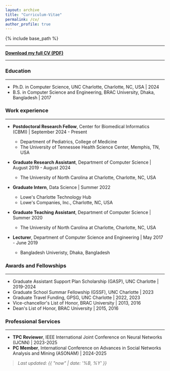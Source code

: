 ```yaml
---
layout: archive
title: "Curriculum-Vitae"
permalink: /cv/
author_profile: true
---
```


{% include base_path %}

---
[**Download my full CV (PDF)**](/files/CV/RezaurRashid_CV.pdf)

---


### Education
---
* Ph.D. in Computer Science, UNC Charlotte, Charlotte, NC, USA \| 2024
* B.S. in Computer Science and Engineering, BRAC University, Dhaka, Bangladesh \| 2017


### Work experience
---
* **Postdoctoral Research Fellow**, Center for Biomedical Informatics (CBMI) \| September 2024 - Present
  * Department of Pediatrics, College of Medicine
  * The University of Tennessee Health Science Center, Memphis, TN, USA

* **Graduate Research Assistant**, Department of Computer Science \| August 2019 - August 2024
  * The University of North Carolina at Charlotte, Charlotte, NC, USA

* **Graduate Intern**, Data Science \| Summer 2022
  * Lowe's Charlotte Technology Hub
  * Lowe's Companies, Inc., Charlotte, NC, USA

* **Graduate Teaching Assistant**, Department of Computer Science \| Summer 2020
  * The University of North Carolina at Charlotte, Charlotte, NC, USA

* **Lecturer**, Department of Computer Science and Engineering \| May 2017 - June 2019
  * Bangladesh Univeristy, Dhaka, Bangladesh


### Awards and Fellowships
---
* Graduate Assistant Support Plan Scholarship (GASP), UNC Charlotte \| 2019-2024
* Graduate School Summar Fellowship (GSSF), UNC Charlotte \| 2023
* Graduate Travel Funding, GPSG, UNC Charlotte \| 2022, 2023
* Vice-chancellor's List of Honor, BRAC University \| 2013, 2016
* Dean's List of Honor, BRAC University \| 2015, 2016


### Professional Services
---
* **TPC Reviewer**, IEEE International Joint Conference on Neural Networks (IJCNN) \| 2023-2025
* **PC Member**, International Conference on Advances in Social Networks Analysis and Mining (ASONAM) \| 2024-2025







<!-- > _Last updated: August, 2025_ -->

> _Last updated: {{ "now" | date: '%B, %Y' }}_
  


